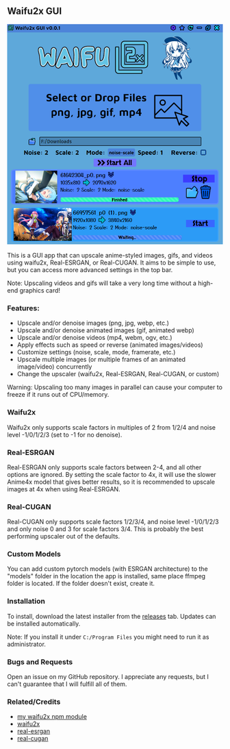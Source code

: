 ## Waifu2x GUI

<img src="assets/example.png">

This is a GUI app that can upscale anime-styled images, gifs, and videos using waifu2x, Real-ESRGAN, or Real-CUGAN. It aims to be simple to use, but
you can access more advanced settings in the top bar.

Note: Upscaling videos and gifs will take a very long time without a high-end graphics card!

### Features:
- Upscale and/or denoise images (png, jpg, webp, etc.)
- Upscale and/or denoise animated images (gif, animated webp)
- Upscale and/or denoise videos (mp4, webm, ogv, etc.)
- Apply effects such as speed or reverse (animated images/videos)
- Customize settings (noise, scale, mode, framerate, etc.)
- Upscale multiple images (or multiple frames of an animated image/video) concurrently
- Change the upscaler (waifu2x, Real-ESRGAN, Real-CUGAN, or custom)

Warning: Upscaling too many images in parallel can cause your computer to freeze if it runs out of CPU/memory.

### Waifu2x

Waifu2x only supports scale factors in multiples of 2 from 1/2/4 and noise level -1/0/1/2/3 (set to -1 for no denoise).

### Real-ESRGAN

Real-ESRGAN only supports scale factors between 2-4, and all other options are ignored. By setting the scale factor to 4x, it will use the slower Anime4x model that gives better results, so it is recommended to upscale images at 4x when using Real-ESRGAN.

### Real-CUGAN

Real-CUGAN only supports scale factors 1/2/3/4, and noise level -1/0/1/2/3 and only noise 0 and 3 for scale factors 3/4. This is probably the best performing upscaler out of the defaults.

### Custom Models

You can add custom pytorch models (with ESRGAN architecture) to the "models" folder in the location the app is installed, same place
ffmpeg folder is located. If the folder doesn't exist, create it.

### Installation

To install, download the latest installer from the [releases](https://github.com/Tenpi/Waifu2x-GUI/releases) tab. Updates can be installed automatically.

Note: If you install it under `C:/Program Files` you might need to run it as administrator.

### Bugs and Requests

Open an issue on my GitHub repository. I appreciate any requests, but I can't guarantee that I will fulfill all of them.

### Related/Credits

- [my waifu2x npm module](https://github.com/Tenpi/waifu2x)
- [waifu2x](https://github.com/nagadomi/waifu2x)
- [real-esrgan](https://github.com/xinntao/Real-ESRGAN)
- [real-cugan](https://github.com/bilibili/ailab)
